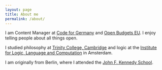 ```yaml
---
layout: page
title: About me
permalink: /about/
---
```


I am Content Manager at [Code for Germany](http://codefor.de/) and [Open Budgets EU](http://openbudgets.eu/). I enjoy telling people about all things open.

I studied philosophy at [Trinity College, Cambridge](http://www.trin.cam.ac.uk/) and logic at the [Institute for Logic, Language and Computation](http://www.illc.uva.nl/) in Amsterdam.

I am originally from Berlin, where I attended the [John F. Kennedy School](http://jfks.de/).

<!-- Here is my site at [Academia.edu](https://amsterdam.academia.edu/EileenWagner/). -->
